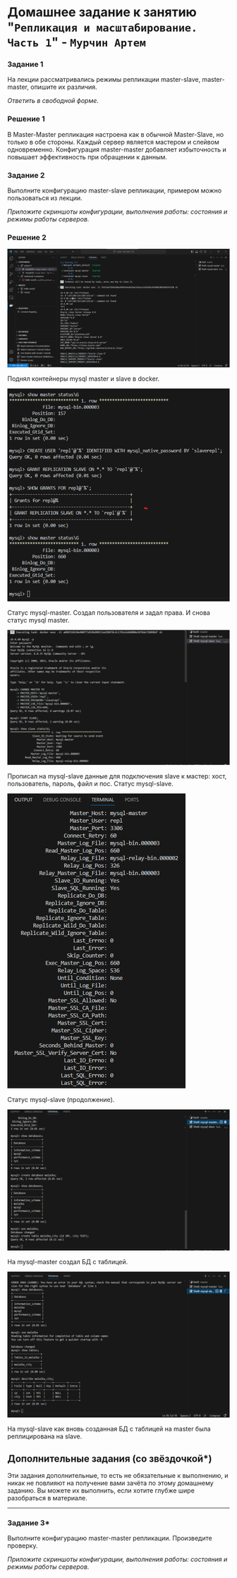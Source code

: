 # Домашнее задание к занятию "`Репликация и масштабирование. Часть 1`" - `Мурчин Артем`

### Задание 1

На лекции рассматривались режимы репликации master-slave, master-master, опишите их различия.

*Ответить в свободной форме.*

### Решение 1

В Master-Master репликация настроена как в обычной Master-Slave, но только в обе стороны. Каждый сервер является мастером и слейвом одновременно. Конфигурация master-master добавляет избыточность и повышает эффективность при обращении к данным.

### Задание 2

Выполните конфигурацию master-slave репликации, примером можно пользоваться из лекции.

*Приложите скриншоты конфигурации, выполнения работы: состояния и режимы работы серверов.*

### Решение 2

![alt text](https://github.com/artmur1/12-06-hw/blob/main/hw-12-06-zad2-1.png)

Поднял контейнеры mysql master и slave в docker.

![alt text](https://github.com/artmur1/12-06-hw/blob/main/hw-12-06-zad2-2.png)

Статус mysql-master. Создал пользователя и задал права. И снова статус mysql master.

![alt text](https://github.com/artmur1/12-06-hw/blob/main/hw-12-06-zad2-3.png)

Прописал на mysql-slave данные для подключения slave к мастер: хост, пользователь, пароль, файл и пос. Статус mysql-slave.

![alt text](https://github.com/artmur1/12-06-hw/blob/main/hw-12-06-zad2-4.png)

Статус mysql-slave (продолжение).

![alt text](https://github.com/artmur1/12-06-hw/blob/main/hw-12-06-zad2-5.png)

На mysql-master создал БД с таблицей.

![alt text](https://github.com/artmur1/12-06-hw/blob/main/hw-12-06-zad2-6.png)

На mysql-slave как вновь созданная БД с таблицей на master была реплицирована на slave.

## Дополнительные задания (со звёздочкой*)
Эти задания дополнительные, то есть не обязательные к выполнению, и никак не повлияют на получение вами зачёта по этому домашнему заданию. Вы можете их выполнить, если хотите глубже шире разобраться в материале.

---

### Задание 3* 

Выполните конфигурацию master-master репликации. Произведите проверку.

*Приложите скриншоты конфигурации, выполнения работы: состояния и режимы работы серверов.*
